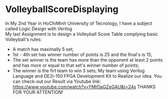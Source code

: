 # VolleyballScoreDisplaying  
In My 2nd Year in HoChiMinh University of Tecnology, I have a subject called Logic Design with Verilog  
My last Assignment is to design a Volleyball Score Table complying basic Volleyball's rules:
+ A match has maximally 5 set;  
+ 1st - 4th set has winner number of points is 25 and the final's is 15;  
+ The set winner is the team has more than the opponent at least 2 points and has more or equal to that set's winner number of points;  
+ The winner is the firt team to win 3 sets;
My team using Verilog Language and DE2i-150 FPGA Development Kit to Realize our idea.
You can check-out our Result via Youtube link: https://www.youtube.com/watch?v=YMtOaGZeGAU&t=24s
THANKS FOR YOUR ATTENTION!
